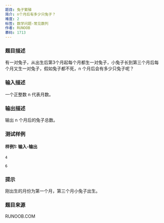 ```yaml
---
题目: 兔子繁殖
简介: n个月后有多少只兔子？
难度: 2
标签: 数学问题-常见数列
作者: RUNOOB
慕码: 1713
---
```


### 题目描述

有一对兔子，从出生后第3个月起每个月都生一对兔子，小兔子长到第三个月后每个月又生一对兔子，假如兔子都不死，n 个月后会有多少只兔子呢？

### 输入描述

一个正整数 n 代表月数。

### 输出描述

输出 n 个月后的兔子总数。

### 测试样例

#### 样例1: 输入-输出

```
4
```

```
6
```

### 提示

刚出生的月份为第一个月，第三个月小兔子出生。

### 题目来源

RUNOOB.COM
